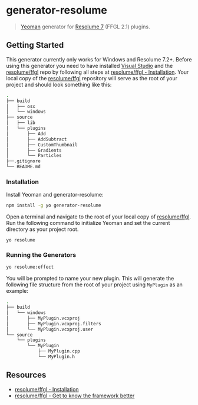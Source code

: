 # generator-resolume

> [Yeoman](http://yeoman.io) generator for [Resolume 7](https://resolume.com/) (FFGL 2.1) plugins.

## Getting Started

This generator currently only works for Windows and Resolume 7.2+. Before using this generator you need to have installed [Visual Studio](https://visualstudio.microsoft.com/vs/) and the [resolume/ffgl](https://github.com/resolume/ffgl) 
repo by following all steps at [resolume/ffgl - Installation](https://github.com/resolume/ffgl/wiki/1.--Installation). 
Your local copy of the [resolume/ffgl](https://github.com/resolume/ffgl) repository will serve as the root of your project and should look something like this:

```bash
.
├── build
│   ├── osx
│   └── windows
├── source
│   ├── lib
│   └── plugins
│       ├── Add
│       ├── AddSubtract
│       ├── CustomThumbnail
│       ├── Gradients
│       └── Particles
├──.gitignore
└── README.md
```

### Installation

Install Yeoman and generator-resolume:

```bash
npm install -g yo generator-resolume
```

Open a terminal and navigate to the root of your local copy of [resolume/ffgl](https://github.com/resolume/ffgl). 
Run the following command to initialize Yeoman and set the current directory as your project root.
```
yo resolume
```

### Running the Generators

```bash
yo resolume:effect
```

You will be prompted to name your new plugin. This will generate the following file structure from the 
root of your project using `MyPlugin` as an example:

```bash
.
├── build
│   └── windows
│       ├── MyPlugin.vcxproj
│       ├── MyPlugin.vcxproj.filters
│       └── MyPlugin.vcxproj.user
└── source
    └── plugins
        └── MyPlugin
            ├── MyPlugin.cpp
            └── MyPlugin.h
```

## Resources

* [resolume/ffgl - Installation](https://github.com/resolume/ffgl/wiki/1.--Installation)
* [resolume/ffgl - Get to know the framework better](https://github.com/resolume/ffgl/wiki/3.-Get-to-know-the-framework-better)
